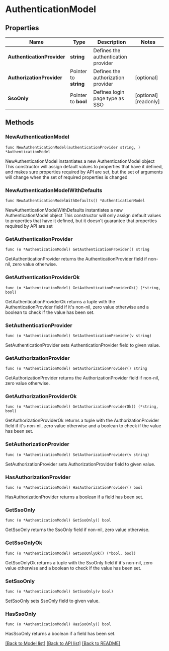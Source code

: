 # AuthenticationModel

## Properties

Name | Type | Description | Notes
------------ | ------------- | ------------- | -------------
**AuthenticationProvider** | **string** | Defines the authentication provider | 
**AuthorizationProvider** | Pointer to **string** | Defines the authorization provider | [optional] 
**SsoOnly** | Pointer to **bool** | Defines login page type as SSO | [optional] [readonly] 

## Methods

### NewAuthenticationModel

`func NewAuthenticationModel(authenticationProvider string, ) *AuthenticationModel`

NewAuthenticationModel instantiates a new AuthenticationModel object
This constructor will assign default values to properties that have it defined,
and makes sure properties required by API are set, but the set of arguments
will change when the set of required properties is changed

### NewAuthenticationModelWithDefaults

`func NewAuthenticationModelWithDefaults() *AuthenticationModel`

NewAuthenticationModelWithDefaults instantiates a new AuthenticationModel object
This constructor will only assign default values to properties that have it defined,
but it doesn't guarantee that properties required by API are set

### GetAuthenticationProvider

`func (o *AuthenticationModel) GetAuthenticationProvider() string`

GetAuthenticationProvider returns the AuthenticationProvider field if non-nil, zero value otherwise.

### GetAuthenticationProviderOk

`func (o *AuthenticationModel) GetAuthenticationProviderOk() (*string, bool)`

GetAuthenticationProviderOk returns a tuple with the AuthenticationProvider field if it's non-nil, zero value otherwise
and a boolean to check if the value has been set.

### SetAuthenticationProvider

`func (o *AuthenticationModel) SetAuthenticationProvider(v string)`

SetAuthenticationProvider sets AuthenticationProvider field to given value.


### GetAuthorizationProvider

`func (o *AuthenticationModel) GetAuthorizationProvider() string`

GetAuthorizationProvider returns the AuthorizationProvider field if non-nil, zero value otherwise.

### GetAuthorizationProviderOk

`func (o *AuthenticationModel) GetAuthorizationProviderOk() (*string, bool)`

GetAuthorizationProviderOk returns a tuple with the AuthorizationProvider field if it's non-nil, zero value otherwise
and a boolean to check if the value has been set.

### SetAuthorizationProvider

`func (o *AuthenticationModel) SetAuthorizationProvider(v string)`

SetAuthorizationProvider sets AuthorizationProvider field to given value.

### HasAuthorizationProvider

`func (o *AuthenticationModel) HasAuthorizationProvider() bool`

HasAuthorizationProvider returns a boolean if a field has been set.

### GetSsoOnly

`func (o *AuthenticationModel) GetSsoOnly() bool`

GetSsoOnly returns the SsoOnly field if non-nil, zero value otherwise.

### GetSsoOnlyOk

`func (o *AuthenticationModel) GetSsoOnlyOk() (*bool, bool)`

GetSsoOnlyOk returns a tuple with the SsoOnly field if it's non-nil, zero value otherwise
and a boolean to check if the value has been set.

### SetSsoOnly

`func (o *AuthenticationModel) SetSsoOnly(v bool)`

SetSsoOnly sets SsoOnly field to given value.

### HasSsoOnly

`func (o *AuthenticationModel) HasSsoOnly() bool`

HasSsoOnly returns a boolean if a field has been set.


[[Back to Model list]](../README.md#documentation-for-models) [[Back to API list]](../README.md#documentation-for-api-endpoints) [[Back to README]](../README.md)


